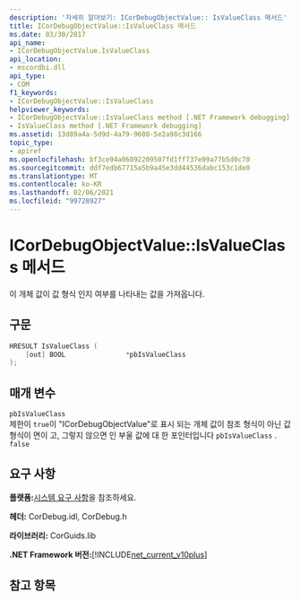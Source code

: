 ```yaml
---
description: '자세히 알아보기: ICorDebugObjectValue:: IsValueClass 메서드'
title: ICorDebugObjectValue::IsValueClass 메서드
ms.date: 03/30/2017
api_name:
- ICorDebugObjectValue.IsValueClass
api_location:
- mscordbi.dll
api_type:
- COM
f1_keywords:
- ICorDebugObjectValue::IsValueClass
helpviewer_keywords:
- ICorDebugObjectValue::IsValueClass method [.NET Framework debugging]
- IsValueClass method [.NET Framework debugging]
ms.assetid: 13d89a4a-5d9d-4a79-9600-5e2a98c3d166
topic_type:
- apiref
ms.openlocfilehash: bf3ce94a06092209507fd1ff737e09a77b5d0c70
ms.sourcegitcommit: ddf7edb67715a5b9a45e3dd44536dabc153c1de0
ms.translationtype: MT
ms.contentlocale: ko-KR
ms.lasthandoff: 02/06/2021
ms.locfileid: "99728927"
---
```

# <a name="icordebugobjectvalueisvalueclass-method"></a>ICorDebugObjectValue::IsValueClass 메서드

이 개체 값이 값 형식 인지 여부를 나타내는 값을 가져옵니다.  
  
## <a name="syntax"></a>구문  
  
```cpp  
HRESULT IsValueClass (  
    [out] BOOL               *pbIsValueClass  
);  
```  
  
## <a name="parameters"></a>매개 변수  

 `pbIsValueClass`  
 제한이 `true`이 "ICorDebugObjectValue"로 표시 되는 개체 값이 참조 형식이 아닌 값 형식이 면이 고, 그렇지 않으면 인 부울 값에 대 한 포인터입니다 `pbIsValueClass` . `false`  
  
## <a name="requirements"></a>요구 사항  

 **플랫폼:**[시스템 요구 사항](../../get-started/system-requirements.md)을 참조하세요.  
  
 **헤더:** CorDebug.idl, CorDebug.h  
  
 **라이브러리:** CorGuids.lib  
  
 **.NET Framework 버전:**[!INCLUDE[net_current_v10plus](../../../../includes/net-current-v10plus-md.md)]  
  
## <a name="see-also"></a>참고 항목
